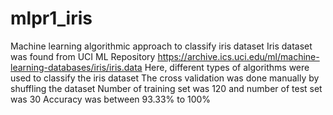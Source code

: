 # mlpr1_iris
Machine learning algorithmic approach to classify iris dataset
Iris dataset was found from UCI ML Repository https://archive.ics.uci.edu/ml/machine-learning-databases/iris/iris.data
Here, different types of algorithms were used to classify the iris dataset
The cross validation was done manually by shuffling the dataset
Number of training set was 120 and number of test set was 30
Accuracy was between 93.33% to 100%

